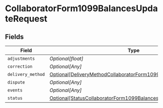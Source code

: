 # CollaboratorForm1099BalancesUpdateRequest


## Fields

| Field                                                                                                                                               | Type                                                                                                                                                | Required                                                                                                                                            | Description                                                                                                                                         |
| --------------------------------------------------------------------------------------------------------------------------------------------------- | --------------------------------------------------------------------------------------------------------------------------------------------------- | --------------------------------------------------------------------------------------------------------------------------------------------------- | --------------------------------------------------------------------------------------------------------------------------------------------------- |
| `adjustments`                                                                                                                                       | *Optional[float]*                                                                                                                                   | :heavy_minus_sign:                                                                                                                                  | N/A                                                                                                                                                 |
| `correction`                                                                                                                                        | *Optional[Any]*                                                                                                                                     | :heavy_minus_sign:                                                                                                                                  | N/A                                                                                                                                                 |
| `delivery_method`                                                                                                                                   | [Optional[DeliveryMethodCollaboratorForm1099BalancesUpdateRequest]](../../models/shared/deliverymethodcollaboratorform1099balancesupdaterequest.md) | :heavy_minus_sign:                                                                                                                                  | N/A                                                                                                                                                 |
| `dispute`                                                                                                                                           | *Optional[Any]*                                                                                                                                     | :heavy_minus_sign:                                                                                                                                  | N/A                                                                                                                                                 |
| `events`                                                                                                                                            | *Optional[Any]*                                                                                                                                     | :heavy_minus_sign:                                                                                                                                  | N/A                                                                                                                                                 |
| `status`                                                                                                                                            | [Optional[StatusCollaboratorForm1099BalancesUpdateRequest]](../../models/shared/statuscollaboratorform1099balancesupdaterequest.md)                 | :heavy_minus_sign:                                                                                                                                  | N/A                                                                                                                                                 |